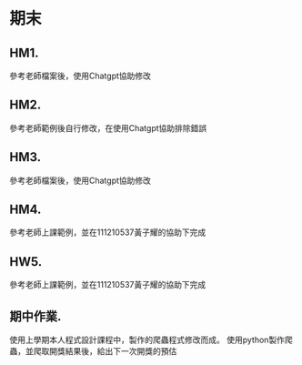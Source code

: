 # 期末

## HM1.
參考老師檔案後，使用Chatgpt協助修改


## HM2. 
參考老師範例後自行修改，在使用Chatgpt協助排除錯誤


## HM3.
參考老師檔案後，使用Chatgpt協助修改


## HM4. 
參考老師上課範例，並在111210537黃子耀的協助下完成


## HW5.
參考老師上課範例，並在111210537黃子耀的協助下完成


## 期中作業.
使用上學期本人程式設計課程中，製作的爬蟲程式修改而成。
使用python製作爬蟲，並爬取開獎結果後，給出下一次開獎的預估
